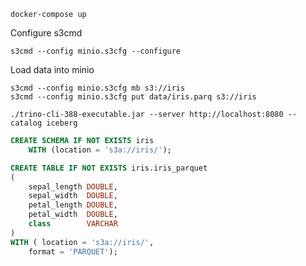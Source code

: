 ```shell
docker-compose up
```

Configure s3cmd

```shell
s3cmd --config minio.s3cfg --configure
```

Load data into minio

```shell
s3cmd --config minio.s3cfg mb s3://iris
s3cmd --config minio.s3cfg put data/iris.parq s3://iris
```

```shell
./trino-cli-388-executable.jar --server http://localhost:8080 --catalog iceberg
```

```sql
CREATE SCHEMA IF NOT EXISTS iris
    WITH (location = 's3a://iris/');

CREATE TABLE IF NOT EXISTS iris.iris_parquet
(
    sepal_length DOUBLE,
    sepal_width  DOUBLE,
    petal_length DOUBLE,
    petal_width  DOUBLE,
    class        VARCHAR
)
WITH ( location = 's3a://iris/',
    format = 'PARQUET');
```
